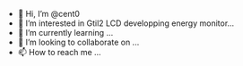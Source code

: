 - 👋 Hi, I’m @cent0
- 👀 I’m interested in Gtil2 LCD developping energy monitor...
- 🌱 I’m currently learning ...
- 💞️ I’m looking to collaborate on ...
- 📫 How to reach me ...

<!---
cent0/cent0 is a ✨ special ✨ repository because its `README.md` (this file) appears on your GitHub profile.
You can click the Preview link to take a look at your changes.
--->
